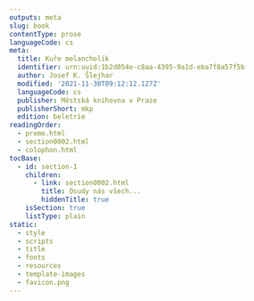 ```yaml
---
outputs: meta
slug: book
contentType: prose
languageCode: cs
meta:
  title: Kuře melancholik
  identifier: urn:uuid:1b2d054e-c8aa-4395-9a1d-eba7f8a57f5b
  author: Josef K. Šlejhar
  modified: '2021-11-30T09:12:12.127Z'
  languageCode: cs
  publisher: Městská knihovna v Praze
  publisherShort: mkp
  edition: beletrie
readingOrder:
  - promo.html
  - section0002.html
  - colophon.html
tocBase:
  - id: section-1
    children:
      - link: section0002.html
        title: Osudy nás všech...
        hiddenTitle: true
    isSection: true
    listType: plain
static:
  - style
  - scripts
  - title
  - fonts
  - resources
  - template-images
  - favicon.png
---
```

